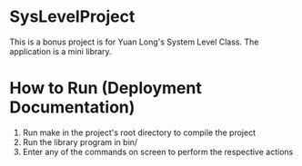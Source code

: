# SysLevelProject
This is a bonus project is for Yuan Long's System Level Class. The application is a mini library. 

# How to Run (Deployment Documentation)
1. Run make in the project's root directory to compile the project
2. Run the library program in bin/
3. Enter any of the commands on screen to perform the respective actions
